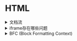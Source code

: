 # HTML

<details>
<summary>文档流</summary>

> 文档流，指的是元素排版布局过程中，元素会自动从左往右，从上往下的流式排列。并最终窗体自上而下分成一行行, 并在每行中按从左至右的顺序排放元素。脱离文档流即是元素打乱了这个排列，或是从排版中拿走

脱离文档流的方式有两种：**浮动和定位**

#### 参考

- [html/css基础篇——DOM中关于脱离文档流的几种情况分析](https://www.cnblogs.com/chuaWeb/p/html_css_position_float.html)

</details>

<details>
<summary>iframe存在哪些问题</summary>

- 移动端兼容问题不友好。
- 会出现滚动条， 体验不友好。
- 会产生很多页面，开发维护者不容易管理。
- iframe 会阻塞主页面的 onload 事件，导致加载等待漫长，闪屏，体验糟糕。
- 搜索引擎的爬虫无法解读这种页面，不利于 SEO。
- iframe 和主页面共享连接池，而浏览器对相同域的连接有限制，所以会影响页面的并行加载, 不适合大型网站。

#### 参考

- [iframe 的问题](https://github.com/zanjs/awesome-frontend-interview/issues/9)

</details>

<details>
<summary>BFC (Block Formatting Context)</summary>

> BFC就是页面上的一个隔离的独立容器，容器里面的子元素不会影响到外面的元素，同样的，外面的元素也不会影响到容器里面的子元素

个人理解为 HTML布局、css样式的作用域隔离，作用域内的元素不受外部影响，外部也不会影响到内部

#### 参考

- [学习 BFC (Block Formatting Context)](https://juejin.im/post/59b73d5bf265da064618731d)
- [什么是BFC？对bfc的简单理解](http://www.php.cn/div-tutorial-371936.html)

</details>